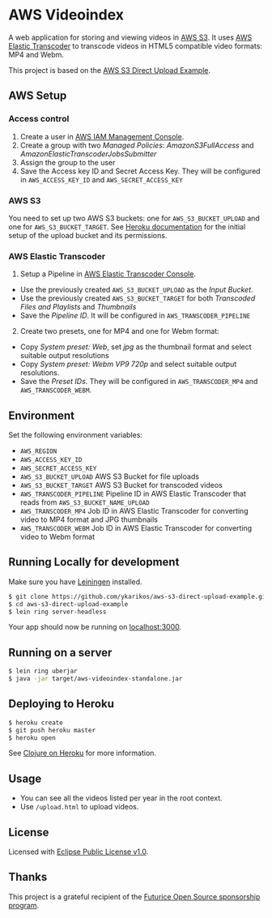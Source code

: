 # AWS Videoindex

A web application for storing and viewing videos in [AWS S3](https://aws.amazon.com/s3/). It uses [AWS Elastic Transcoder](https://aws.amazon.com/elastictranscoder/) to transcode videos in HTML5 compatible video formats: MP4 and Webm.

This project is based on the [AWS S3 Direct Upload Example](https://github.com/ykarikos/aws-s3-direct-upload-example).

## AWS Setup

### Access control

1. Create a user in [AWS IAM Management Console](https://console.aws.amazon.com/iam/home).
2. Create a group with two *Managed Policies*: *AmazonS3FullAccess* and *AmazonElasticTranscoderJobsSubmitter*
3. Assign the group to the user
4. Save the Access key ID and Secret Access Key. They will be configured in `AWS_ACCESS_KEY_ID`
and `AWS_SECRET_ACCESS_KEY`

### AWS S3

You need to set up two AWS S3 buckets: one for `AWS_S3_BUCKET_UPLOAD` and one for `AWS_S3_BUCKET_TARGET`. See [Heroku documentation](https://devcenter.heroku.com/articles/s3-upload-node#initial-setup) for the initial setup of the upload bucket and its permissions.

### AWS Elastic Transcoder

1. Setup a Pipeline in [AWS Elastic Transcoder Console](https://eu-west-1.console.aws.amazon.com/elastictranscoder/home).
 - Use the previously created `AWS_S3_BUCKET_UPLOAD` as the *Input Bucket*.
 - Use the previously created `AWS_S3_BUCKET_TARGET` for both *Transcoded Files and Playlists* and *Thumbnails*
 - Save the *Pipeline ID*. It will be configured in `AWS_TRANSCODER_PIPELINE`
2. Create two presets, one for MP4 and one for Webm format:
 - Copy *System preset: Web*, set *jpg* as the thumbnail format and select suitable output resolutions
 - Copy *System preset: Webm VP9 720p* and select suitable output resolutions.
 - Save the *Preset IDs*. They will be configured in `AWS_TRANSCODER_MP4` and `AWS_TRANSCODER_WEBM`.


## Environment

Set the following environment variables:

* `AWS_REGION`
* `AWS_ACCESS_KEY_ID`
* `AWS_SECRET_ACCESS_KEY`
* `AWS_S3_BUCKET_UPLOAD`
  AWS S3 Bucket for file uploads
* `AWS_S3_BUCKET_TARGET`
  AWS S3 Bucket for transcoded videos
* `AWS_TRANSCODER_PIPELINE`
  Pipeline ID in AWS Elastic Transcoder that reads from `AWS_S3_BUCKET_NAME_UPLOAD`
* `AWS_TRANSCODER_MP4`
  Job ID in AWS Elastic Transcoder for converting video to MP4 format and JPG thumbnails
* `AWS_TRANSCODER_WEBM`
  Job ID in AWS Elastic Transcoder for converting video to Webm format

## Running Locally for development

Make sure you have [Leiningen](https://leiningen.org/) installed.

```sh
$ git clone https://github.com/ykarikos/aws-s3-direct-upload-example.git
$ cd aws-s3-direct-upload-example
$ lein ring server-headless
```

Your app should now be running on [localhost:3000](http://localhost:3000/).

## Running on a server

```sh
$ lein ring uberjar
$ java -jar target/aws-videoindex-standalone.jar
```

## Deploying to Heroku

```sh
$ heroku create
$ git push heroku master
$ heroku open
```

See [Clojure on Heroku](https://devcenter.heroku.com/categories/clojure) for more information.

## Usage

- You can see all the videos listed per year in the root context.
- Use `/upload.html` to upload videos.

## License

Licensed with [Eclipse Public License v1.0](http://www.eclipse.org/legal/epl-v10.html).


## Thanks

This project is a grateful recipient of the [Futurice Open Source sponsorship program](http://futurice.com/blog/sponsoring-free-time-open-source-activities?utm_source=github&utm_medium=spice).

